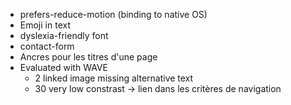 - prefers-reduce-motion (binding to native OS)
- Emoji in text
- dyslexia-friendly font
- contact-form
- Ancres pour les titres d'une page
- Evaluated with WAVE
  - 2 linked image missing alternative text
  - 30 very low constrast → lien dans les critères de navigation